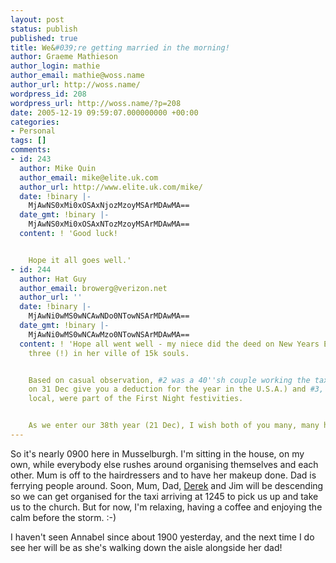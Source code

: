 ```yaml
---
layout: post
status: publish
published: true
title: We&#039;re getting married in the morning!
author: Graeme Mathieson
author_login: mathie
author_email: mathie@woss.name
author_url: http://woss.name/
wordpress_id: 208
wordpress_url: http://woss.name/?p=208
date: 2005-12-19 09:59:07.000000000 +00:00
categories:
- Personal
tags: []
comments:
- id: 243
  author: Mike Quin
  author_email: mike@elite.uk.com
  author_url: http://www.elite.uk.com/mike/
  date: !binary |-
    MjAwNS0xMi0xOSAxNjozMzoyMSArMDAwMA==
  date_gmt: !binary |-
    MjAwNS0xMi0xOSAxNTozMzoyMSArMDAwMA==
  content: ! 'Good luck!


    Hope it all goes well.'
- id: 244
  author: Hat Guy
  author_email: browerg@verizon.net
  author_url: ''
  date: !binary |-
    MjAwNi0wMS0wNCAwNDo0NTowNSArMDAwMA==
  date_gmt: !binary |-
    MjAwNi0wMS0wNCAwMzo0NTowNSArMDAwMA==
  content: ! 'Hope all went well - my niece did the deed on New Years Eve, one of
    three (!) in her ville of 15k souls.


    Based on casual observation, #2 was a 40''sh couple working the tax deadline (marrying
    on 31 Dec give you a deduction for the year in the U.S.A.) and #3, at 11:30 p.m.
    local, were part of the First Night festivities.


    As we enter our 38th year (21 Dec), I wish both of you many, many happy anniversaries.'
---
```

So it's nearly 0900 here in Musselburgh.  I'm sitting in the house, on my own, while everybody else rushes around organising themselves and each other.  Mum is off to the hairdressers and to have her makeup done.  Dad is ferrying people around.  Soon,  Mum, Dad, <a href="http://drossy.net/blog/">Derek</a> and Jim will be descending so we can get organised for the taxi arriving at 1245 to pick us up and take us to the church.  But for now, I'm relaxing, having a coffee and enjoying the calm before the storm. :-)

I haven't seen Annabel since about 1900 yesterday, and the next time I do see her will be as she's walking down the aisle alongside her dad!
